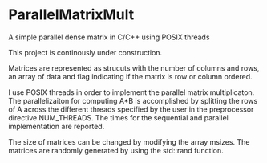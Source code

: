 # ParallelMatrixMult
A simple parallel dense matrix in C/C++ using POSIX threads

This project is continously under construction.

Matrices are represented as strucuts with the number of columns and rows, an array of data and flag indicating if the matrix 
is row or column ordered.

I use POSIX threads in order to implement the parallel matrix multiplicaton. The parallelizaiton for computing A*B is 
accomplished by splitting the rows of A across the different threads specified by the user in the preprocessor 
directive NUM_THREADS. The times for the sequential and parallel implementation are reported. 

The size of matrices can be changed  by modifying the array msizes. The matrices are randomly generated by using the 
std::rand function.
